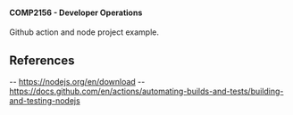 #### COMP2156 - Developer Operations

Github action and node project example.

## References

-- https://nodejs.org/en/download
-- https://docs.github.com/en/actions/automating-builds-and-tests/building-and-testing-nodejs